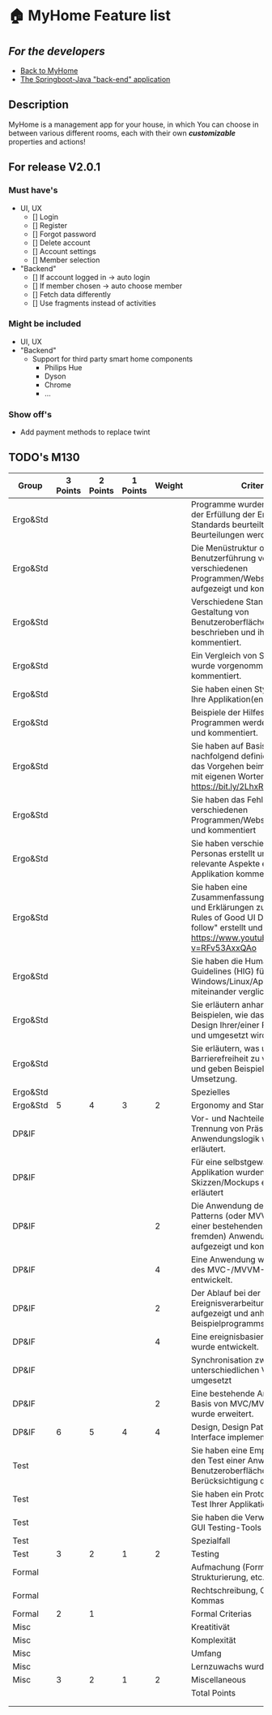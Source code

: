 # :house: MyHome Feature list

## ***For the developers***
- [Back to MyHome](https://github.com/Z-100/MyHome)
- [The Springboot-Java "back-end" application](https://github.com/Z-100/MyHome-Backend)

## Description
MyHome is a management app for your house, in which You can choose in between various different rooms, each with their own ***customizable*** properties and actions!
<br />

## For release V2.0.1
### Must have's
* UI, UX
  * [] Login
  * [] Register
  * [] Forgot password
  * [] Delete account
  * [] Account settings
  * [] Member selection 
* "Backend"
  * [] If account logged in -> auto login
  * [] If member chosen -> auto choose member
  * [] Fetch data differently
  * [] Use fragments instead of activities
### Might be included
* UI, UX
* "Backend"
  * Support for third party smart home components
    * Philips Hue
    * Dyson
    * Chrome
    * ...
### Show off's
* Add payment methods to replace twint

## TODO's M130
| Group    | 3 Points | 2 Points | 1 Points | Weight | Criteria                                                                                                                                                                            |
| -------- | -------- | -------- | -------- | ------ | ----------------------------------------------------------------------------------------------------------------------------------------------------------------------------------- |
| Ergo&Std |          |          |          |        | Programme wurden hinsichtlich der Erfüllung der Ergonomie-Standards beurteilt. Die Beurteilungen werden begründet.                                                                  |
| Ergo&Std |          |          |          |        | Die Menüstruktur oder Benutzerführung von verschiedenen Programmen/Websites wurde aufgezeigt und kommentiert.                                                                       |
| Ergo&Std |          |          |          |        | Verschiedene Standards für die Gestaltung von Benutzeroberflächen wurden beschrieben und ihre Bedeutung kommentiert.                                                                |
| Ergo&Std |          |          |          |        | Ein Vergleich von Style Guides wurde vorgenommen und kommentiert.                                                                                                                   |
| Ergo&Std |          |          |          |        | Sie haben einen Style Guide für Ihre Applikation(en) erstellt                                                                                                                       |
| Ergo&Std |          |          |          |        | Beispiele der Hilfestellung in Programmen werden erläutert und kommentiert.                                                                                                         |
| Ergo&Std |          |          |          |        | Sie haben auf Basis der nachfolgend definierten WebSite das Vorgehen beim UX Design mit eigenen Worten beschrieben.<br>https://bit.ly/2LhxRm4                                       |
| Ergo&Std |          |          |          |        | Sie haben das Fehlerhandling von verschiedenen Programmen/Websites analysiert und kommentiert                                                                                       |
| Ergo&Std |          |          |          |        | Sie haben verschiedene Personas erstellt und für diese relevante Aspekte einer Applikation kommentiert                                                                              |
| Ergo&Std |          |          |          |        | Sie haben eine Zusammenfassung der Punkte und Erklärungen zum Video "10 Rules of Good UI Design to follow" erstellt und kommentiert.<br>https://www.youtube.com/watch?v=RFv53AxxQAo |
| Ergo&Std |          |          |          |        | Sie haben die Human Interface Guidelines (HIG) für Windows/Linux/Apple miteinander verglichen.                                                                                      |
| Ergo&Std |          |          |          |        | Sie erläutern anhand von Beispielen, wie das Corporate Design Ihrer/einer Firma aussieht und umgesetzt wird.                                                                        |
| Ergo&Std |          |          |          |        | Sie erläutern, was unter Barrierefreiheit zu verstehen ist und geben Beispiele für die Umsetzung.                                                                                   |
| Ergo&Std |          |          |          |        | Spezielles                                                                                                                                                                          |
| Ergo&Std | 5        | 4        | 3        | 2      | Ergonomy and Standards                                                                                                                                                              |
| DP&IF    |          |          |          |        | Vor- und Nachteile einer Trennung von Präsentations- und Anwendungslogik wurden erläutert.                                                                                          |
| DP&IF    |          |          |          |        | Für eine selbstgewählte Applikation wurden Skizzen/Mockups erstellt und erläutert                                                                                                   |
| DP&IF    |          |          |          | 2      | Die Anwendung des MVC-Patterns (oder MVVM, MVP) bei einer bestehenden (eigenen oder fremden) Anwendung wurde aufgezeigt und kommentiert.                                            |
| DP&IF    |          |          |          | 4      | Eine Anwendung wurde auf Basis des MVC-/MVVM-Patterns entwickelt.                                                                                                                   |
| DP&IF    |          |          |          | 2      | Der Ablauf bei der Ereignisverarbeitung wurde aufgezeigt und anhand eines Beispielprogramms umgesetzt.                                                                              |
| DP&IF    |          |          |          | 4      | Eine ereignisbasierte Anwendung wurde entwickelt.                                                                                                                                   |
| DP&IF    |          |          |          |        | Synchronisation zwischen unterschiedlichen Views wurde umgesetzt                                                                                                                    |
| DP&IF    |          |          |          | 2      | Eine bestehende Anwendung auf Basis von MVC/MVVM/MVP wurde erweitert.                                                                                                               |
| DP&IF    | 6        | 5        | 4        | 4      | Design, Design Patterns & Interface implementation                                                                                                                                  |
| Test     |          |          |          |        | Sie haben eine Empfehlung für den Test einer Anwendung mit Benutzeroberfläche erstellt (mit Berücksichtigung der Standards)                                                         |
| Test     |          |          |          |        | Sie haben ein Protokoll über den Test Ihrer Applikation erstellt.                                                                                                                   |
| Test     |          |          |          |        | Sie haben die Verwendung eines GUI Testing-Tools dokumentiert.                                                                                                                      |
| Test     |          |          |          |        | Spezialfall                                                                                                                                                                         |
| Test     | 3        | 2        | 1        | 2      | Testing                                                                                                                                                                             |
| Formal   |          |          |          |        | Aufmachung (Formatierung, Strukturierung, etc.)                                                                                                                                     |
| Formal   |          |          |          |        | Rechtschreibung, Grammatik, Kommas                                                                                                                                                  |
| Formal   | 2        | 1        |          |        | Formal Criterias                                                                                                                                                                    |
| Misc     |          |          |          |        | Kreatitivät                                                                                                                                                                         |
| Misc     |          |          |          |        | Komplexität                                                                                                                                                                         |
| Misc     |          |          |          |        | Umfang                                                                                                                                                                              |
| Misc     |          |          |          |        | Lernzuwachs wurde beschrieben                                                                                                                                                       |
| Misc     | 3        | 2        | 1        | 2      | Miscellaneous                                                                                                                                                                       |
|          |          |          |          |        | Total Points                                                                                                                                                                        |
|          |          |          |          |        |                                                                                                                                                                                     |
|          |          |          |          |        |
